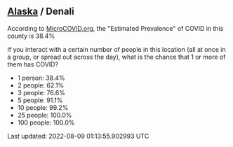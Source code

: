 
## [Alaska](/united-states/alaska) / Denali

According to [MicroCOVID.org](http://microcovid.org),
the "Estimated Prevalence" of COVID in this county is 38.4%

If you interact with a certain number of people in this location
(all at once in a group, or spread out across the day), what is the chance that
1 or more of them has COVID?

- 1 person: 38.4%
- 2 people: 62.1%
- 3 people: 76.6%
- 5 people: 91.1%
- 10 people: 99.2%
- 25 people: 100.0%
- 100 people: 100.0%

Last updated: 2022-08-09 01:13:55.902993 UTC
